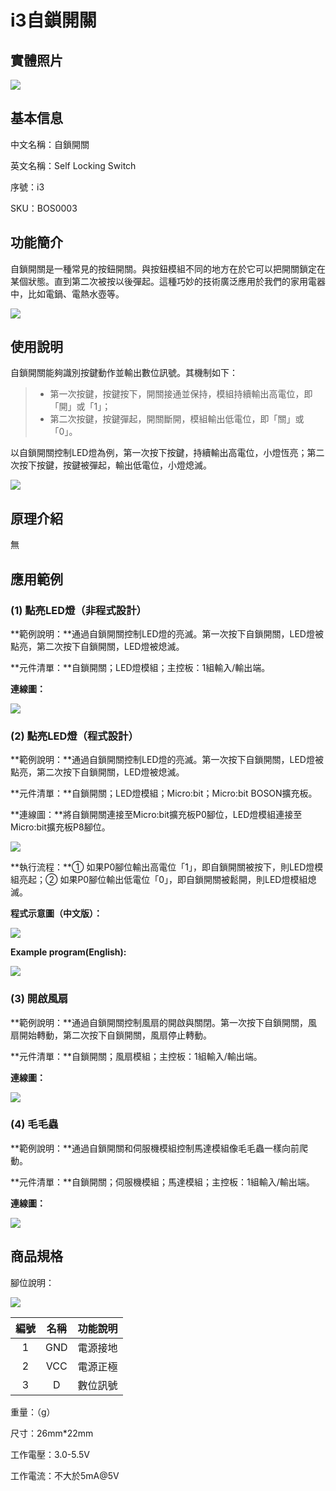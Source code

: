 # i3自鎖開關

## 實體照片

![](../../.gitbook/assets/self_locking_switch.jpg)

## 基本信息

中文名稱：自鎖開關

英文名稱：Self Locking Switch

序號：i3

SKU：BOS0003

## 功能簡介

自鎖開關是一種常見的按鈕開關。與按鈕模組不同的地方在於它可以把開關鎖定在某個狀態。直到第二次被按以後彈起。這種巧妙的技術廣泛應用於我們的家用電器中，比如電鍋、電熱水壺等。

![](../../.gitbook/assets/self_locking_switch_intro%20%281%29.png)

## 使用說明

自鎖開關能夠識別按鍵動作並輸出數位訊號。其機制如下：

> * 第一次按鍵，按鍵按下，開關接通並保持，模組持續輸出高電位，即「開」或「1」；
> * 第二次按鍵，按鍵彈起，開關斷開，模組輸出低電位，即「關」或「0」。

以自鎖開關控制LED燈為例，第一次按下按鍵，持續輸出高電位，小燈恆亮；第二次按下按鍵，按鍵被彈起，輸出低電位，小燈熄滅。

![](../../.gitbook/assets/self_locking_switch_ui.png)

## 原理介紹

無

## 應用範例

### \(1\) 點亮LED燈（非程式設計）

**範例說明：**通過自鎖開關控制LED燈的亮滅。第一次按下自鎖開關，LED燈被點亮，第二次按下自鎖開關，LED燈被熄滅。

**元件清單：**自鎖開關；LED燈模組；主控板：1組輸入/輸出端。

**連線圖：**

![](../../.gitbook/assets/self_locking_switch_example1.png)

### \(2\) 點亮LED燈（程式設計）

**範例說明：**通過自鎖開關控制LED燈的亮滅。第一次按下自鎖開關，LED燈被點亮，第二次按下自鎖開關，LED燈被熄滅。

**元件清單：**自鎖開關；LED燈模組；Micro:bit；Micro:bit BOSON擴充板。

**連線圖：**將自鎖開關連接至Micro:bit擴充板P0腳位，LED燈模組連接至Micro:bit擴充板P8腳位。

![](../../.gitbook/assets/self_locking_switch_example2.png)

**執行流程：**① 如果P0腳位輸出高電位「1」，即自鎖開關被按下，則LED燈模組亮起；② 如果P0腳位輸出低電位「0」，即自鎖開關被鬆開，則LED燈模組熄滅。

**程式示意圖（中文版）：**

![](../../.gitbook/assets/self_locking_switch_prg_ch_tw.png)

**Example program\(English\):**

![](../../.gitbook/assets/self_locking_switch_prg_en.png)

### \(3\) 開啟風扇

**範例說明：**通過自鎖開關控制風扇的開啟與關閉。第一次按下自鎖開關，風扇開始轉動，第二次按下自鎖開關，風扇停止轉動。

**元件清單：**自鎖開關；風扇模組；主控板：1組輸入/輸出端。

**連線圖：**

![](../../.gitbook/assets/self_locking_switch_example3.png)

### \(4\) 毛毛蟲

**範例說明：**通過自鎖開關和伺服機模組控制馬達模組像毛毛蟲一樣向前爬動。

**元件清單：**自鎖開關；伺服機模組；馬達模組；主控板：1組輸入/輸出端。

**連線圖：**

![](../../.gitbook/assets/self_locking_switch_example4.png)

## 商品規格

腳位說明：

![](../../.gitbook/assets/self_locking_switch_spec.png)

| **編號** | **名稱** | **功能說明** |
| :---: | :---: | :---: |
| 1 | GND | 電源接地 |
| 2 | VCC | 電源正極 |
| 3 | D | 數位訊號 |

重量：（g）

尺寸：26mm\*22mm

工作電壓：3.0-5.5V

工作電流：不大於5mA@5V

